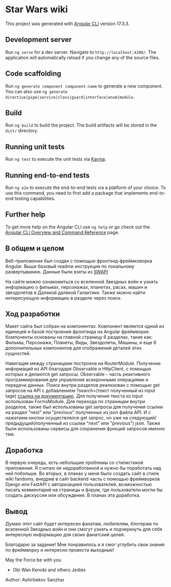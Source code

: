 # Star Wars wiki

This project was generated with [Angular CLI](https://github.com/angular/angular-cli) version 17.3.3.

## Development server

Run `ng serve` for a dev server. Navigate to `http://localhost:4200/`. The application will automatically reload if you change any of the source files.

## Code scaffolding

Run `ng generate component component-name` to generate a new component. You can also use `ng generate directive|pipe|service|class|guard|interface|enum|module`.

## Build

Run `ng build` to build the project. The build artifacts will be stored in the `dist/` directory.

## Running unit tests

Run `ng test` to execute the unit tests via [Karma](https://karma-runner.github.io).

## Running end-to-end tests

Run `ng e2e` to execute the end-to-end tests via a platform of your choice. To use this command, you need to first add a package that implements end-to-end testing capabilities.

## Further help

To get more help on the Angular CLI use `ng help` or go check out the [Angular CLI Overview and Command Reference](https://angular.io/cli) page.

## В общем и целом

Веб-приложение был создан с помощью фронтэнд-фреймковорка Angular. Выше базовый readme инструкция по локальному развертыванию. Данные были взяты из [SWAPI](https://swapi.dev/)

На сайте можно ознакомиться со вселенной Звездных войн и узнать информацию о фильмах, персонажах, планетах, расах, машин и звездолетов в Далекой далекой Галактике. Также можно найти интересующую информацию в разделе через поиск. 

## Ход разработки

Макет сайта был собран на компонентах. Компонент является одной из единицей и базой построения фронтэнда на Angular фреймворке. Компоненты основаны на главной страницу 6 разделах, такие как: Фильмы, Персонажи, Планеты, Виды, Звездолеты, Машины, и еще 6 дополнительных компонентов для отображений деталей этих сущностей.

Навигация между страницами построена на RouterModule. Получение информаций из API благодаря Observable и HttpClient, с помощью которых и делаются get запросы. Observable - часть реактивного программирования для управления асихронными операциями и передачи данных. Поиск внутри разделов реализован с помощью get запросов на API с добавлением ?search=(текст полученный из input tage) [ссылка на документацию](https://swapi.dev/documentation). Для получения текста из input использован FormsModule. Для перехода по страницам внутри разделов, также был использованы get запросы для получения ссылки на раздел "next" или "previous" полученных из json файла API. И с нажатием кнопки осуществлялся get запрос, но уже на следующий/предыдущий(полученный из ссылки "next" или "previous") json. Также были использованы сервисы для сохранения функций запросов именно там.

## Доработка

В первую очередь, есть небольшие проблемы со стилистикой приложения. Я считаю ее недоработанной и нужно бы поработать над ней побольше. 
Во вторых, в планах у меня было создать сайт в стиле wiki fandoms, внедрив в сайт backend часть с помощью фреймворков Django или FastAPI с авторизацией пользователей, возможностью писать комментарий на страницы и форум, где пользователи могли бы создать дискуссии или обсуждения.
В планах эта доработка.

## Вывод

Думаю этот сайт будет интересен фанатам, любителям, блогерам по вселенной Звездных войн и они смогут узнать и подчеркнуть для себя интересную информацию для своих фанатский целей.  

Благодарю за задание! Мне понравилось и я смог углубить свои знания по фреймворку и интересно провести выходные! 

May the Force be with you
- Obi Wan Kenobi and others Jedies

Author: Ashirbekov Sanzhar
